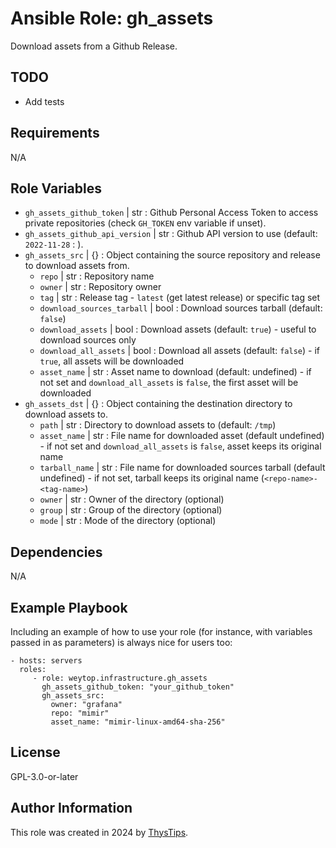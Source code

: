 <!--
SPDX-FileCopyrightText: 2024 ThysTips <contact@thystips.net>

SPDX-License-Identifier: GPL-3.0-or-later
-->

Ansible Role: gh_assets
=========

Download assets from a Github Release.

TODO
---

- Add tests

Requirements
------------

N/A

Role Variables
--------------

- `gh_assets_github_token` | str : Github Personal Access Token to access private repositories (check `GH_TOKEN` env variable if unset).
- `gh_assets_github_api_version` | str : Github API version to use (default: `2022-11-28` : [](https://docs.github.com/fr/rest/about-the-rest-api/api-versions)).
- `gh_assets_src` | {} : Object containing the source repository and release to download assets from.
  - `repo` | str : Repository name
  - `owner` | str : Repository owner
  - `tag` | str : Release tag - `latest` (get latest release) or specific tag set
  - `download_sources_tarball` | bool : Download sources tarball (default: `false`)
  - `download_assets` | bool : Download assets (default: `true`) - useful to download sources only
  - `download_all_assets` | bool : Download all assets (default: `false`) - if `true`, all assets will be downloaded
  - `asset_name` | str : Asset name to download (default: undefined) - if not set and `download_all_assets` is `false`, the first asset will be downloaded
- `gh_assets_dst` | {} : Object containing the destination directory to download assets to.
  - `path` | str : Directory to download assets to (default: `/tmp`)
  - `asset_name` | str : File name for downloaded asset (default undefined) - if not set and `download_all_assets` is `false`, asset keeps its original name
  - `tarball_name` | str : File name for downloaded sources tarball (default undefined) - if not set, tarball keeps its original name (`<repo-name>-<tag-name>`)
  - `owner` | str : Owner of the directory (optional)
  - `group` | str : Group of the directory (optional)
  - `mode` | str : Mode of the directory (optional)

Dependencies
------------

N/A

Example Playbook
----------------

Including an example of how to use your role (for instance, with variables passed in as parameters) is always nice for users too:

    - hosts: servers
      roles:
         - role: weytop.infrastructure.gh_assets
           gh_assets_github_token: "your_github_token"
           gh_assets_src:
             owner: "grafana"
             repo: "mimir"
             asset_name: "mimir-linux-amd64-sha-256"

License
-------

GPL-3.0-or-later

Author Information
------------------

This role was created in 2024 by [ThysTips](https://thystips.net).
